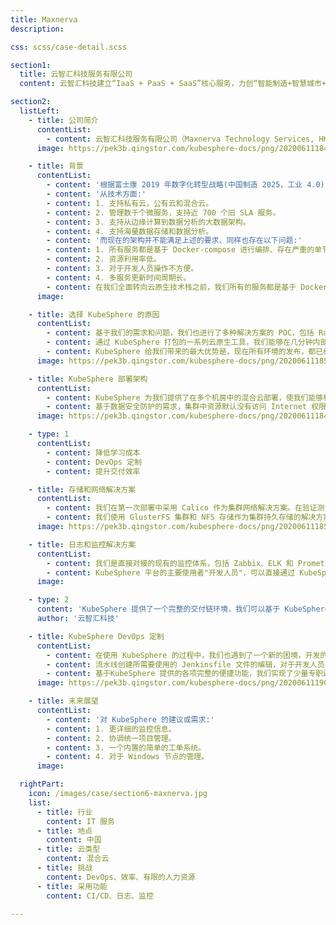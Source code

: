 ```yaml
---
title: Maxnerva
description:

css: scss/case-detail.scss

section1:
  title: 云智汇科技服务有限公司
  content: 云智汇科技建立“IaaS + PaaS + SaaS”核心服务，力创“智能制造+智慧城市+运维服务”的全价值生态 MCS 产品轴，以科技为核心，以服务为导向，多层次、多模式实现企业数字化转型升级，致力成为全方位的IT整体解决方案和科技服务的提供者和领导者，核心助力中国制造 2025。

section2:
  listLeft:
    - title: 公司简介
      contentList:
        - content: 云智汇科技服务有限公司（Maxnerva Technology Services, HK.1037），是由跃居【财富】全球企业 500 强的鸿海富士康科技集团投资的其关联上市公司。凭借在 3C 高端产品产业从业 20 年的 IT 服务经验，融汇了富士康“云、移、物、大、智、网+机器人”创新技术，融合了经验丰富的工业化和信息化开发、实施与运维的金牌专业团队。
      image: https://pek3b.qingstor.com/kubesphere-docs/png/20200611184404.png

    - title: 背景
      contentList:
        - content: '根据富士康 2019 年数字化转型战略(中国制造 2025，工业 4.0)，我们的运营团队面临以下挑战：'
        - content: '从技术方面:'
        - content: 1. 支持私有云，公有云和混合云。
        - content: 2. 管理数千个微服务，支持近 700 个旧 SLA 服务。
        - content: 3. 支持从边缘计算到数据分析的大数据架构。
        - content: 4. 支持海量数据存储和数据分析。
        - content: '而现在的架构并不能满足上述的要求、同样也存在以下问题:'
        - content: 1. 所有服务都是基于 Docker-compose 进行编排、存在严重的单节点的、没有办法保障服务本身的高可用。
        - content: 2. 资源利用率低。
        - content: 3. 对于开发人员操作不方便。
        - content: 4. 多服务更新时间周期长。
        - content: 在我们全面转向云原生技术栈之前，我们所有的服务都是基于 Docker 和 Docker-compose 的，不同的服务部署在不同的主机或集群上。为了满足需求，解决存在的问题，我们选择了 Kubernetes、Prometheus 以及 KubeSphere 在内的云原生生态系统工具来面对挑战。最大的好处是，我们可以为客户提供低成本、高效率的制造业数字化转型策略。
      image:

    - title: 选择 KubeSphere 的原因
      contentList:
        - content: 基于我们的需求和问题，我们也进行了多种解决方案的 POC，包括 Rancher、蓝鲸、原生的 Kubernetes。最终选择 KubeSphere 的原因是，KubeSphere 提供了一个完整的交付链环境，我们可以基于 KubeSphere 以最快捷的方式完成新环境的部署，并且可以对接现有环境。
        - content: 通过 KubeSphere 打包的一系列云原生工具，我们能够在几分钟内部署新服务，并在几秒钟内升级我们的业务系统。开发人员只需要推送他们的代码，这些代码将在大约 10 分钟内自动发布到生产环境中。因此，我们的资源利用率增加了一倍，交付效率提高了十倍以上。
        - content: KubeSphere 给我们带来的最大优势是，现在所有环境的发布，都已经可以由开发人员直接操作，而不需要运维人员全程介入。大大减少了中间的沟通成本和运维工作量。在 KubeSphere 的基础上，我们构建了 AIOps 平台，与我们现有的系统服务和组件紧密集成。
      image: https://pek3b.qingstor.com/kubesphere-docs/png/20200611185811.png

    - title: KubeSphere 部署架构
      contentList:
        - content: KubeSphere 为我们提供了在多个机房中的混合云部署，使我们能够构建一个工业物联网平台。富士康的工厂分布在世界各地，为了满足业务本身的需求，在不同的地方都有独立的机房进行业务系统的部署。而且开发环境只有一个，通过“标签”进行控制不同的地区中的资源，实现本地编译、本地存储、本地部署上线。这就是我们实现快速应用交付的方式。
        - content: 基于数据安全防护的需求，集群中资源默认没有访问 Internet 权限，需要通过安全审计服务器才可以正常访问。同样对于集群内部的资源也需要通过审计服务器进行。
      image: https://pek3b.qingstor.com/kubesphere-docs/png/20200611184525.png

    - type: 1
      contentList:
        - content: 降低学习成本
        - content: DevOps 定制
        - content: 提升交付效率

    - title: 存储和网络解决方案
      contentList:
        - content: 我们在第一次部署中采用 Calico 作为集群网络解决方案。在验证测试时发现多节点之间的网络延迟非常高。这是因为 Calico 对 BGP 协议有特定的要求，而我们部署的中间的网络非常复杂，没有办法针对网络进行更改。后期修改为 flannel 并做部署配置调整，同网段内使用 hostgw ，非同网段时使用 VXLan。最后验证测试确认网络性能有了明显的提升。
        - content: 我们使用 GlusterFS 集群和 NFS 存储作为集群持久存储的解决方案。GlusterFS 主要为存储卷提供持久挂载，而 NFS 用于数据备份。
      image: https://pek3b.qingstor.com/kubesphere-docs/png/20200611185626.png

    - title: 日志和监控解决方案
      contentList:
        - content: 我们是直接对接的现有的监控体系，包括 Zabbix、ELK 和 Prometheus。这样做的优势是可以减少部署的成本，同时也可以实现与现有环境的对接。
        - content: KubeSphere 平台的主要使用者"开发人员"，可以直接通过 KubeSphere 平台实现统一的部署和状态信息、监控系统的查看。对于专职的“运维人员”，可以通过现在的监控平台实现更详细的资源查看和故障的处理。
      image:

    - type: 2
      content: 'KubeSphere 提供了一个完整的交付链环境，我们可以基于 KubeSphere 以最快捷的方式完成新环境的部署。'
      author: '云智汇科技'

    - title: KubeSphere DevOps 定制
      contentList:
        - content: 在使用 KubeSphere 的过程中，我们也遇到了一个新的困境，开发的业务系统远远多于专职的运维人员，新环境的发布前置条件，严重依赖于运维人员。运维人员需要协助开发团队进行中间件和流水线的初始化部署创建。整个运维团队的人力资源成为流程中的一个新的约束点。
        - content: 流水线创建所需要使用的 Jenkinsfile 文件的编辑，对于开发人员来讲，存在一定技术上的难度。幸运的是，作为一个完全开放源码的平台，KubeSphere 允许我们根据其现有特性进行定制开发和打包。更具体地说，我们提供了一个快速创建的新功能，以满足开发人员在创建或更新 DevOps 工程和 CI/CD 流水线时的需求。
        - content: 基于KubeSphere 提供的各项完整的便捷功能，我们实现了少量专职运维人员对应 10+ 开发团队的运维工作。
      image: https://pek3b.qingstor.com/kubesphere-docs/png/20200611190317.png

    - title: 未来展望
      contentList:
        - content: '对 KubeSphere 的建议或需求:'
        - content: 1. 更详细的监控信息。
        - content: 2. 协调统一项目管理。
        - content: 3. 一个内置的简单的工单系统。
        - content: 4. 对于 Windows 节点的管理。
      image:

  rightPart:
    icon: /images/case/section6-maxnerva.jpg
    list:
      - title: 行业
        content: IT 服务
      - title: 地点
        content: 中国
      - title: 云类型
        content: 混合云
      - title: 挑战
        content: DevOps、效率、有限的人力资源
      - title: 采用功能
        content: CI/CD、日志、监控

---
```

